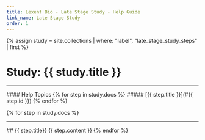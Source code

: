 ```yaml
---
title: Lexent Bio - Late Stage Study - Help Guide
link_name: Late Stage Study
order: 1
---
```


{% assign study = site.collections | where: "label", "late_stage_study_steps" | first %}

# Study: {{ study.title }}

<hr/>
#### Help Topics
{% for step in study.docs %}
##### [{{ step.title }}](#{{ step.id }})
{% endfor %}

{% for step in study.docs %}
<hr/>
<a name="{{ step.id }}"></a>
## {{ step.title}}
{{ step.content }}
{% endfor %}
